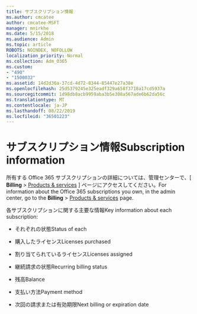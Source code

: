 ```yaml
---
title: サブスクリプション情報
ms.author: cmcatee
author: cmcatee-MSFT
manager: mnirkhe
ms.date: 5/15/2018
ms.audience: Admin
ms.topic: article
ROBOTS: NOINDEX, NOFOLLOW
localization_priority: Normal
ms.collection: Adm_O365
ms.custom:
- "490"
- "1500032"
ms.assetid: 14d2d36a-37cd-4d72-8344-85447e27a38e
ms.openlocfilehash: 25d5379245e325eadf329a658f3718a17cd5937a
ms.sourcegitcommit: 1d98db8acb9959aba3b5e308a567ade6b62da56c
ms.translationtype: MT
ms.contentlocale: ja-JP
ms.lasthandoff: 08/22/2019
ms.locfileid: "36501223"
---
```

# <a name="subscription-information"></a><span data-ttu-id="c549d-102">サブスクリプション情報</span><span class="sxs-lookup"><span data-stu-id="c549d-102">Subscription information</span></span>

<span data-ttu-id="c549d-103">所有する Office 365 サブスクリプションの詳細については、管理センターで、[ **Billing** \> [Products & services](https://go.microsoft.com/fwlink/p/?linkid=842054) ] ページにアクセスしてください。</span><span class="sxs-lookup"><span data-stu-id="c549d-103">For information about the Office 365 subscriptions you own, in the admin center, go to the **Billing** \> [Products & services](https://go.microsoft.com/fwlink/p/?linkid=842054) page.</span></span>
  
<span data-ttu-id="c549d-104">各サブスクリプションに関する主要な情報</span><span class="sxs-lookup"><span data-stu-id="c549d-104">Key information about each subscription:</span></span>
  
- <span data-ttu-id="c549d-105">それぞれの状態</span><span class="sxs-lookup"><span data-stu-id="c549d-105">Status of each</span></span>

- <span data-ttu-id="c549d-106">購入したライセンス</span><span class="sxs-lookup"><span data-stu-id="c549d-106">Licenses purchased</span></span>

- <span data-ttu-id="c549d-107">割り当てられているライセンス</span><span class="sxs-lookup"><span data-stu-id="c549d-107">Licenses assigned</span></span>

- <span data-ttu-id="c549d-108">継続請求の状態</span><span class="sxs-lookup"><span data-stu-id="c549d-108">Recurring billing status</span></span>

- <span data-ttu-id="c549d-109">残高</span><span class="sxs-lookup"><span data-stu-id="c549d-109">Balance</span></span>

- <span data-ttu-id="c549d-110">支払い方法</span><span class="sxs-lookup"><span data-stu-id="c549d-110">Payment method</span></span>

- <span data-ttu-id="c549d-111">次回の請求または有効期限</span><span class="sxs-lookup"><span data-stu-id="c549d-111">Next billing or expiration date</span></span>